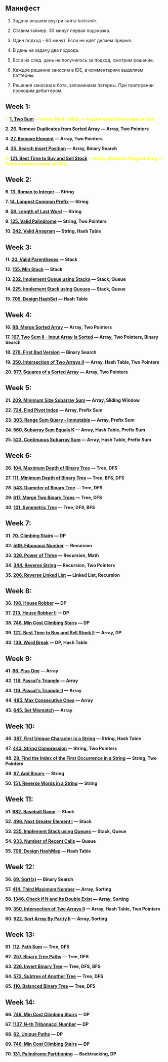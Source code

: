 ## Манифест

1. Задачу решаем внутри сайта _leetcode_.

2. Ставим таймер. 30 минут первая подсказка.

3. Один подход - 60 минут. Если не идёт делаем прерыв.

4. В день на задачу два подхода.

5. Если на след. день не получилось за подход, смотрим решение.

6. Каждое решение заносим в IDE, в комментариях выделяем паттерны.

7. Решения заносим в бота, запоминаем патерны. При повторении проходим дебаггером.



## Week 1:

**<span style="color:yellow;">1. [1. Two Sum](https://leetcode.com/problems/two-sum/) — Array, Hash Table. — Решил через hash-map за O(n)**

**2. [26. Remove Duplicates from Sorted Array](https://leetcode.com/problems/remove-duplicates-from-sorted-array/) — Array, Two Pointers**

**3. [27. Remove Element](https://leetcode.com/problems/remove-element/) — Array, Two Pointers**

**4. [35. Search Insert Position](https://leetcode.com/problems/search-insert-position/) — Array, Binary Search**

**<span style="color:yellow;">5. [121. Best Time to Buy and Sell Stock](https://leetcode.com/problems/best-time-to-buy-and-sell-stock/) — Array, Dynamic Programming — Решил указателями за O(n)**

## Week 2:
**6. [13. Roman to Integer](https://leetcode.com/problems/roman-to-integer/) — String**

**7. [14. Longest Common Prefix](https://leetcode.com/problems/longest-common-prefix/) — String**

**8. [58. Length of Last Word](https://leetcode.com/problems/length-of-last-word/) — String**

**9. [125. Valid Palindrome](https://leetcode.com/problems/valid-palindrome/) — String, Two Pointers**

**10. [242. Valid Anagram](https://leetcode.com/problems/valid-anagram/) — String, Hash Table**

## Week 3:

**11. [20. Valid Parentheses](https://leetcode.com/problems/valid-parentheses/) — Stack**

**12. [155. Min Stack](https://leetcode.com/problems/min-stack/) — Stack**

**13. [232. Implement Queue using Stacks](https://leetcode.com/problems/implement-queue-using-stacks/) — Stack, Queue**

**14. [225. Implement Stack using Queues](https://leetcode.com/problems/implement-stack-using-queues/) — Stack, Queue**

**15. [705. Design HashSet](https://leetcode.com/problems/design-hashset/) — Hash Table**

## Week 4:

**16. [88. Merge Sorted Array](https://leetcode.com/problems/merge-sorted-array/) — Array, Two Pointers**

**17. [167. Two Sum II - Input Array Is Sorted](https://leetcode.com/problems/two-sum-ii-input-array-is-sorted/) — Array, Two Pointers, Binary Search**

**18. [278. First Bad Version](https://leetcode.com/problems/first-bad-version/) — Binary Search**

**19. [350. Intersection of Two Arrays II](https://leetcode.com/problems/intersection-of-two-arrays-ii/) — Array, Hash Table, Two Pointers**

**20. [977. Squares of a Sorted Array](https://leetcode.com/problems/squares-of-a-sorted-array/) — Array, Two Pointers**

## Week 5:

**21. [209. Minimum Size Subarray Sum](https://leetcode.com/problems/minimum-size-subarray-sum/) — Array, Sliding Window**

**22. [724. Find Pivot Index](https://leetcode.com/problems/find-pivot-index/) — Array, Prefix Sum**

**23. [303. Range Sum Query - Immutable](https://leetcode.com/problems/range-sum-query-immutable/) — Array, Prefix Sum**

**24. [560. Subarray Sum Equals K](https://leetcode.com/problems/subarray-sum-equals-k/) — Array, Hash Table, Prefix Sum**

**25. [523. Continuous Subarray Sum](https://leetcode.com/problems/continuous-subarray-sum/) — Array, Hash Table, Prefix Sum**

## Week 6:

**26. [104. Maximum Depth of Binary Tree](https://leetcode.com/problems/maximum-depth-of-binary-tree/) — Tree, DFS**

**27. [111. Minimum Depth of Binary Tree](https://leetcode.com/problems/minimum-depth-of-binary-tree/) — Tree, BFS, DFS**

**28. [543. Diameter of Binary Tree](https://leetcode.com/problems/diameter-of-binary-tree/) — Tree, DFS**

**29. [617. Merge Two Binary Trees](https://leetcode.com/problems/merge-two-binary-trees/) — Tree, DFS**

**30. [101. Symmetric Tree](https://leetcode.com/problems/symmetric-tree/) — Tree, DFS, BFS**

## Week 7:

**31. [70. Climbing Stairs](https://leetcode.com/problems/climbing-stairs/) — DP**

**32. [509. Fibonacci Number](https://leetcode.com/problems/fibonacci-number/) — Recursion**

**33. [326. Power of Three](https://leetcode.com/problems/power-of-three/) — Recursion, Math**

**34. [344. Reverse String](https://leetcode.com/problems/reverse-string/) — Recursion, Two Pointers**

**35. [206. Reverse Linked List](https://leetcode.com/problems/reverse-linked-list/) — Linked List, Recursion**

## Week 8:

**36. [198. House Robber](https://leetcode.com/problems/house-robber/) — DP**

**37. [213. House Robber II](https://leetcode.com/problems/house-robber-ii/) — DP**

**38. [746. Min Cost Climbing Stairs](https://leetcode.com/problems/min-cost-climbing-stairs/) — DP**

**39. [122. Best Time to Buy and Sell Stock II](https://leetcode.com/problems/best-time-to-buy-and-sell-stock-ii/) — Array, DP**

**40. [139. Word Break](https://leetcode.com/problems/word-break/) — DP, Hash Table**

## Week 9:

**41. [66. Plus One](https://leetcode.com/problems/plus-one/) — Array**

**42. [118. Pascal's Triangle](https://leetcode.com/problems/pascals-triangle/) — Array**

**43. [119. Pascal's Triangle II](https://leetcode.com/problems/pascals-triangle-ii/) — Array**

**44. [485. Max Consecutive Ones](https://leetcode.com/problems/max-consecutive-ones/) — Array**

**45. [645. Set Mismatch](https://leetcode.com/problems/set-mismatch/) — Array**

## Week 10:

**46. [387. First Unique Character in a String](https://leetcode.com/problems/first-unique-character-in-a-string/) — String, Hash Table**

**47. [443. String Compression](https://leetcode.com/problems/string-compression/) — String, Two Pointers**

**48. [28. Find the Index of the First Occurrence in a String](https://leetcode.com/problems/find-the-index-of-the-first-occurrence-in-a-string/) — String, Two Pointers**

**49. [67. Add Binary](https://leetcode.com/problems/add-binary/) — String**

**50. [151. Reverse Words in a String](https://leetcode.com/problems/reverse-words-in-a-string/) — String**

## Week 11:

**51. [682. Baseball Game](https://leetcode.com/problems/baseball-game/) — Stack**

**52. [496. Next Greater Element I](https://leetcode.com/problems/next-greater-element-i/) — Stack**

**53. [225. Implement Stack using Queues](https://leetcode.com/problems/implement-stack-using-queues/) — Stack, Queue**

**54. [933. Number of Recent Calls](https://leetcode.com/problems/number-of-recent-calls/) — Queue**

**55. [706. Design HashMap](https://leetcode.com/problems/design-hashmap/) — Hash Table**

## Week 12:

**56. [69. Sqrt(x)](https://leetcode.com/problems/sqrtx/) — Binary Search**

**57. [414. Third Maximum Number](https://leetcode.com/problems/third-maximum-number/) — Array, Sorting**

**58. [1346. Check If N and Its Double Exist](https://leetcode.com/problems/check-if-n-and-its-double-exist/) — Array, Sorting**

**59. [350. Intersection of Two Arrays II](https://leetcode.com/problems/intersection-of-two-arrays-ii/) — Array, Hash Table, Two Pointers**

**60. [922. Sort Array By Parity II](https://leetcode.com/problems/sort-array-by-parity-ii/) — Array, Sorting**

## Week 13:

**61. [112. Path Sum](https://leetcode.com/problems/path-sum/) — Tree, DFS**

**62. [257. Binary Tree Paths](https://leetcode.com/problems/binary-tree-paths/) — Tree, DFS**

**63. [226. Invert Binary Tree](https://leetcode.com/problems/invert-binary-tree/) — Tree, DFS, BFS**

**64. [572. Subtree of Another Tree](https://leetcode.com/problems/subtree-of-another-tree/) — Tree, DFS**

**65. [110. Balanced Binary Tree](https://leetcode.com/problems/balanced-binary-tree/) — Tree, DFS**

## Week 14:

**66. [746. Min Cost Climbing Stairs](https://leetcode.com/problems/min-cost-climbing-stairs/) — DP**

**67. [1137. N-th Tribonacci Number](https://leetcode.com/problems/n-th-tribonacci-number/) — DP**

**68. [62. Unique Paths](https://leetcode.com/problems/unique-paths/) — DP**

**69. [746. Min Cost Climbing Stairs](https://leetcode.com/problems/min-cost-climbing-stairs/) — DP**

**70. [131. Palindrome Partitioning](https://leetcode.com/problems/palindrome-partitioning/) — Backtracking, DP**